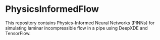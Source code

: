 # PhysicsInformedFlow
This repository contains Physics-Informed Neural Networks (PINNs) for simulating laminar incompressible flow in a pipe using DeepXDE and TensorFlow. 
